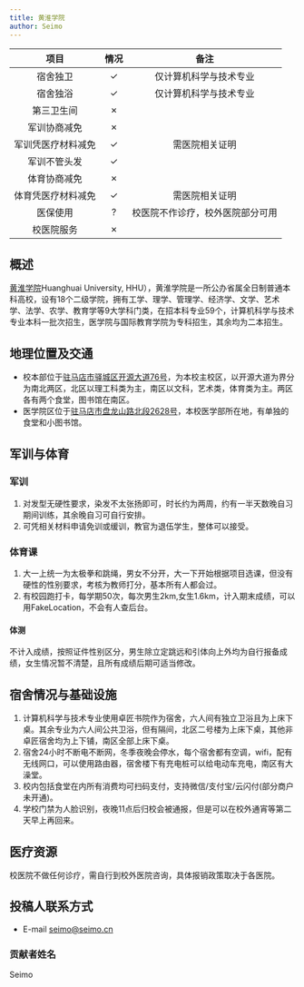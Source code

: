 ```yaml
---
title: 黄淮学院
author: Seimo
---
```


|        项目        | 情况 |     备注     |
| :----------------: | :--: | :----------: |
|      宿舍独卫      |  ✓   |  仅计算机科学与技术专业  |
|      宿舍独浴      |  ✓   |  仅计算机科学与技术专业   |
|     第三卫生间     |  ✗   |              |
|    军训协商减免    |  ✗   |      |
| 军训凭医疗材料减免 |  ✓   |       需医院相关证明       |
|    军训不管头发    |  ✓   |     |
|    体育协商减免    |  ✗   |    |
| 体育凭医疗材料减免 |  ✓   |   需医院相关证明  |
|      医保使用      |  ?   |   校医院不作诊疗，校外医院部分可用  |
|     校医院服务     |  ✗   |              |



## 概述


[黄淮学院](https://www.huanghuai.edu.cn/)Huanghuai  University, HHU），黄淮学院是一所公办省属全日制普通本科高校，设有18个二级学院，拥有工学、理学、管理学、经济学、文学、艺术学、法学、农学、教育学等9大学科门类，在招本科专业59个，计算机科学与技术专业本科一批次招生，医学院与国际教育学院为专科招生，其余均为二本招生。

## 地理位置及交通


- 校本部位于[驻马店市驿城区开源大道76号](https://amap.com/place/B018C0OYJY)，为本校主校区，以开源大道为界分为南北两区，北区以理工科类为主，南区以文科，艺术类，体育类为主。两区各有两个食堂，图书馆在南区。
- 医学院区位于[驻马店市盘龙山路北段2628号](https://amap.com/place/B0FFIV3BSJ)，本校医学部所在地，有单独的食堂和小图书馆。


## 军训与体育


### 军训

1. 对发型无硬性要求，染发不太张扬即可，时长约为两周，约有一半天数晚自习期间训练，其余晚自习可自行安排。
2. 可凭相关材料申请免训或缓训，教官为退伍学生，整体可以接受。

### 体育课

1. 大一上统一为太极拳和跳绳，男女不分开，大一下开始根据项目选课，但没有硬性的性别要求，考核为教师打分，基本所有人都会过。
2. 有校园跑打卡，每学期50次，每次男生2km,女生1.6km，计入期末成绩，可以用FakeLocation，不会有人查后台。

#### 体测

不计入成绩，按照证件性别区分，男生除立定跳远和引体向上外均为自行报备成绩，女生情况暂不清楚，且所有成绩后期可适当修改。

## 宿舍情况与基础设施

1. 计算机科学与技术专业使用卓匠书院作为宿舍，六人间有独立卫浴且为上床下桌。其余专业为六人间公共卫浴，但有隔间，北区二号楼为上床下桌，其他非卓匠宿舍均为上下铺，南区全部上床下桌。
2. 宿舍24小时不断电不断网，冬季夜晚会停水，每个宿舍都有空调，wifi，配有无线网口，可以使用路由器，宿舍楼下有充电桩可以给电动车充电，南区有大澡堂。
3. 校内包括食堂在内所有消费均可扫码支付，支持微信/支付宝/云闪付(部分商户未开通)。
4. 学校门禁为人脸识别，夜晚11点后归校会被通报，但是可以在校外通宵等第二天早上再回来。


## 医疗资源

校医院不做任何诊疗，需自行到校外医院咨询，具体报销政策取决于各医院。

<!--
## LGBT 友善梗概

::: note
如果不利于跨性别生存请特别指出

这里可以写一些主观感受，如学校、教师、同学是否对 LGBT 友善等，客观内容包括学校是否有 LGBT 专门的社团组织，是否提供 LGBT 的科普等。大部分学校都有提供心理咨询服务，如有心理咨询的经历，可以讲述心理咨询是否跨性别友善、预约是否容易等等。

如果愿意，在此还可以列写一下学校内的跨性别分布情况，但是应特别添加一个小标题来描述。
:::

正文部分

### 跨性别分布情况

::: note
对于该校现存跨性别数量不需要特别指出（考虑到时效性问题）
:::

正文部分

### 院系探路

::: note
由于不同院系之间可能差异较大，所以可以在这里写下你所在的院系氛围如何，院系老师、同学是否跨性别友善等等。
:::

正文部分

## 其他信息

::: note
如果你认为还有其他需要放在 Wiki 上的内容，可以填写在这个小节中，如果有必要，可以单独添加小标题来分段。
:::

正文部分

---
-->

## 投稿人联系方式

- E-mail <seimo@seimo.cn>

### 贡献者姓名
Seimo


